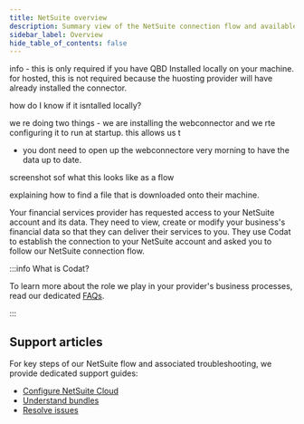 ```yaml
---
title: NetSuite overview
description: Summary view of the NetSuite connection flow and available support
sidebar_label: Overview
hide_table_of_contents: false
---
```


info - this is only required if you have QBD Installed locally on your machine. for hosted, this is not required because the huosting provider will have already installed the connector.

how do I know if it isntalled locally? 

we re doing two things - we are installing the webconnector and we rte configuring it to run at startup. this allows us t
- you dont need to open up the webconnectore very morning to have the data up to date. 

screenshot sof what this looks like as a flow


explaining how to find a file that is downloaded onto their machine. 



Your financial services provider has requested access to your NetSuite account and its data. They need to view, create or modify your business's financial data so that they can deliver their services to you. They use Codat to establish the connection to your NetSuite account and asked you to follow our NetSuite connection flow.

:::info What is Codat?

To learn more about the role we play in your provider's business processes, read our dedicated [FAQs](/smb-help-hub/codat/faq).

:::

## Support articles

For key steps of our NetSuite flow and associated troubleshooting, we provide dedicated support guides:

- [Configure NetSuite Cloud](/smb-help-hub/integrations/netsuite/suitecloud])
- [Understand bundles](/smb-help-hub/integrations/netsuite/bundles)
- [Resolve issues](/smb-help-hub/integrations/netsuite/troubleshooting)
